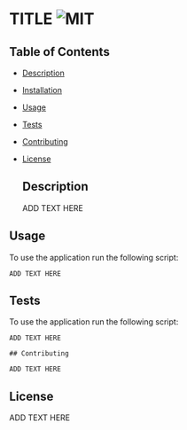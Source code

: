 # TITLE ![MIT](https://img.shields.io/static/v1?label=MIT&message=License&color=green)

## Table of Contents

- [Description](#description)
- [Installation](#installation)
- [Usage](#usage)
- [Tests](#tests)
- [Contributing](#contributing)
- [License](#license)

  ## Description

  ADD TEXT HERE

## Usage

To use the application run the following script:

```
ADD TEXT HERE
```

## Tests

To use the application run the following script:

```
ADD TEXT HERE
```

    ## Contributing

    ADD TEXT HERE

## License

ADD TEXT HERE
